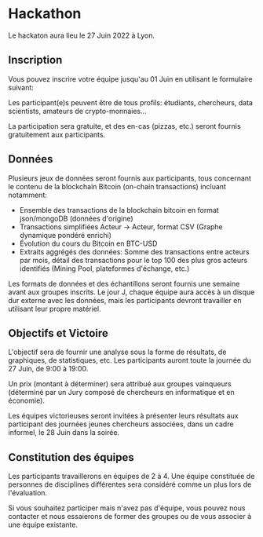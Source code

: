 # Hackathon

Le hackaton aura lieu le 27 Juin 2022 à Lyon.

## Inscription
Vous pouvez inscrire votre équipe jusqu'au 01 Juin en utilisant le formulaire suivant: 

Les participant(e)s peuvent être de tous profils: étudiants, chercheurs, data scientists, amateurs de crypto-monnaies...

La participation sera gratuite, et des en-cas (pizzas, etc.) seront fournis gratuitement aux participants.


## Données
Plusieurs jeux de données seront fournis aux participants, tous concernant le contenu de la blockchain Bitcoin (on-chain transactions) incluant notamment:

* Ensemble des transactions de la blockchain bitcoin en format json/mongoDB (données d'origine)
* Transactions simplifiées Acteur -> Acteur, format CSV (Graphe dynamique pondéré enrichi)
* Évolution du cours du Bitcoin en BTC-USD
* Extraits aggrégés des données: Somme des transactions entre acteurs par mois, détail des transactions pour le top 100 des plus gros acteurs identifiés (Mining Pool, plateformes d'échange, etc.)

Les formats de données et des échantillons seront fournis une semaine avant aux groupes inscrits. Le jour J, chaque équipe aura accès à un disque dur externe avec les données, mais les participants devront travailler en utilisant leur propre matériel.

## Objectifs et Victoire
L'objectif sera de fournir une analyse sous la forme de résultats, de graphiques, de statistiques, etc. Les participants auront toute la journée du 27 Juin, de 9:00 à 19:00.

Un prix (montant à déterminer) sera attribué aux groupes vainqueurs (déterminé par un Jury composé de chercheurs en informatique et en économie).

Les équipes victorieuses seront invitées à présenter leurs résultats aux participant des journées jeunes chercheurs associées, dans un cadre informel, le 28 Juin dans la soirée.

## Constitution des équipes
Les participants travaillerons en équipes de 2 à 4. Une équipe constituée de personnes de disciplines différentes sera considéré comme un plus lors de l'évaluation. 

Si vous souhaitez participer mais n'avez pas d'équipe, vous pouvez nous contacter et nous essaierons de former des groupes ou de vous associer à une équipe existante.
